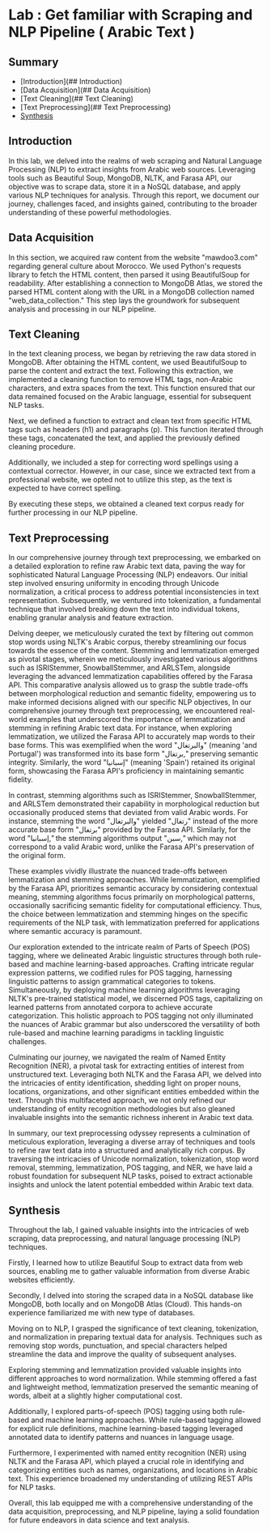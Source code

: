 # Lab : Get familiar with Scraping and NLP Pipeline ( Arabic Text )

## Summary
 - [Introduction](## Introduction)
 - [Data Acquisition](## Data Acquisition)
 - [Text Cleaning](## Text Cleaning)
 - [Text Preprocessing](## Text Preprocessing)
 - [Synthesis](##Synthesis)

## Introduction
In this lab, we delved into the realms of web scraping and Natural Language Processing (NLP) to extract insights from Arabic web sources. Leveraging tools such as Beautiful Soup, MongoDB, NLTK, and Farasa API, our objective was to scrape data, store it in a NoSQL database, and apply various NLP techniques for analysis. Through this report, we document our journey, challenges faced, and insights gained, contributing to the broader understanding of these powerful methodologies.

## Data Acquisition
In this section, we acquired raw content from the website "mawdoo3.com" regarding general culture about Morocco. We used Python's requests library to fetch the HTML content, then parsed it using BeautifulSoup for readability. After establishing a connection to MongoDB Atlas, we stored the parsed HTML content along with the URL in a MongoDB collection named "web_data_collection." This step lays the groundwork for subsequent analysis and processing in our NLP pipeline.

## Text Cleaning
In the text cleaning process, we began by retrieving the raw data stored in MongoDB. After obtaining the HTML content, we used BeautifulSoup to parse the content and extract the text. Following this extraction, we implemented a cleaning function to remove HTML tags, non-Arabic characters, and extra spaces from the text. This function ensured that our data remained focused on the Arabic language, essential for subsequent NLP tasks.

Next, we defined a function to extract and clean text from specific HTML tags such as headers (h1) and paragraphs (p). This function iterated through these tags, concatenated the text, and applied the previously defined cleaning procedure.

Additionally, we included a step for correcting word spellings using a contextual corrector. However, in our case, since we extracted text from a professional website, we opted not to utilize this step, as the text is expected to have correct spelling.

By executing these steps, we obtained a cleaned text corpus ready for further processing in our NLP pipeline.

## Text Preprocessing
In our comprehensive journey through text preprocessing, we embarked on a detailed exploration to refine raw Arabic text data, paving the way for sophisticated Natural Language Processing (NLP) endeavors. Our initial step involved ensuring uniformity in encoding through Unicode normalization, a critical process to address potential inconsistencies in text representation. Subsequently, we ventured into tokenization, a fundamental technique that involved breaking down the text into individual tokens, enabling granular analysis and feature extraction.

Delving deeper, we meticulously curated the text by filtering out common stop words using NLTK's Arabic corpus, thereby streamlining our focus towards the essence of the content. Stemming and lemmatization emerged as pivotal stages, wherein we meticulously investigated various algorithms such as ISRIStemmer, SnowballStemmer, and ARLSTem, alongside leveraging the advanced lemmatization capabilities offered by the Farasa API. This comparative analysis allowed us to grasp the subtle trade-offs between morphological reduction and semantic fidelity, empowering us to make informed decisions aligned with our specific NLP objectives, In our comprehensive journey through text preprocessing, we encountered real-world examples that underscored the importance of lemmatization and stemming in refining Arabic text data. For instance, when exploring lemmatization, we utilized the Farasa API to accurately map words to their base forms. This was exemplified when the word "والبرتغال" (meaning 'and Portugal') was transformed into its base form "برتغال," preserving semantic integrity. Similarly, the word "إسبانيا" (meaning 'Spain') retained its original form, showcasing the Farasa API's proficiency in maintaining semantic fidelity.

In contrast, stemming algorithms such as ISRIStemmer, SnowballStemmer, and ARLSTem demonstrated their capability in morphological reduction but occasionally produced stems that deviated from valid Arabic words. For instance, stemming the word "والبرتغال" yielded "رتغال" instead of the more accurate base form "برتغال" provided by the Farasa API. Similarly, for the word "إسبانيا," the stemming algorithms output "سبن," which may not correspond to a valid Arabic word, unlike the Farasa API's preservation of the original form.

These examples vividly illustrate the nuanced trade-offs between lemmatization and stemming approaches. While lemmatization, exemplified by the Farasa API, prioritizes semantic accuracy by considering contextual meaning, stemming algorithms focus primarily on morphological patterns, occasionally sacrificing semantic fidelity for computational efficiency. Thus, the choice between lemmatization and stemming hinges on the specific requirements of the NLP task, with lemmatization preferred for applications where semantic accuracy is paramount.

Our exploration extended to the intricate realm of Parts of Speech (POS) tagging, where we delineated Arabic linguistic structures through both rule-based and machine learning-based approaches. Crafting intricate regular expression patterns, we codified rules for POS tagging, harnessing linguistic patterns to assign grammatical categories to tokens. Simultaneously, by deploying machine learning algorithms leveraging NLTK's pre-trained statistical model, we discerned POS tags, capitalizing on learned patterns from annotated corpora to achieve accurate categorization. This holistic approach to POS tagging not only illuminated the nuances of Arabic grammar but also underscored the versatility of both rule-based and machine learning paradigms in tackling linguistic challenges.

Culminating our journey, we navigated the realm of Named Entity Recognition (NER), a pivotal task for extracting entities of interest from unstructured text. Leveraging both NLTK and the Farasa API, we delved into the intricacies of entity identification, shedding light on proper nouns, locations, organizations, and other significant entities embedded within the text. Through this multifaceted approach, we not only refined our understanding of entity recognition methodologies but also gleaned invaluable insights into the semantic richness inherent in Arabic text data.

In summary, our text preprocessing odyssey represents a culmination of meticulous exploration, leveraging a diverse array of techniques and tools to refine raw text data into a structured and analytically rich corpus. By traversing the intricacies of Unicode normalization, tokenization, stop word removal, stemming, lemmatization, POS tagging, and NER, we have laid a robust foundation for subsequent NLP tasks, poised to extract actionable insights and unlock the latent potential embedded within Arabic text data.

## Synthesis
Throughout the lab, I gained valuable insights into the intricacies of web scraping, data preprocessing, and natural language processing (NLP) techniques.

Firstly, I learned how to utilize Beautiful Soup to extract data from web sources, enabling me to gather valuable information from diverse Arabic websites efficiently.

Secondly, I delved into storing the scraped data in a NoSQL database like MongoDB, both locally and on MongoDB Atlas (Cloud). This hands-on experience familiarized me with new type of databases.

Moving on to NLP, I grasped the significance of text cleaning, tokenization, and normalization in preparing textual data for analysis. Techniques such as removing stop words, punctuation, and special characters helped streamline the data and improve the quality of subsequent analyses.

Exploring stemming and lemmatization provided valuable insights into different approaches to word normalization. While stemming offered a fast and lightweight method, lemmatization preserved the semantic meaning of words, albeit at a slightly higher computational cost.

Additionally, I explored parts-of-speech (POS) tagging using both rule-based and machine learning approaches. While rule-based tagging allowed for explicit rule definitions, machine learning-based tagging leveraged annotated data to identify patterns and nuances in language usage.

Furthermore, I experimented with named entity recognition (NER) using NLTK and the Farasa API, which played a crucial role in identifying and categorizing entities such as names, organizations, and locations in Arabic text. This experience broadened my understanding of utilizing REST APIs for NLP tasks.

Overall, this lab equipped me with a comprehensive understanding of the data acquisition, preprocessing, and NLP pipeline, laying a solid foundation for future endeavors in data science and text analysis.
